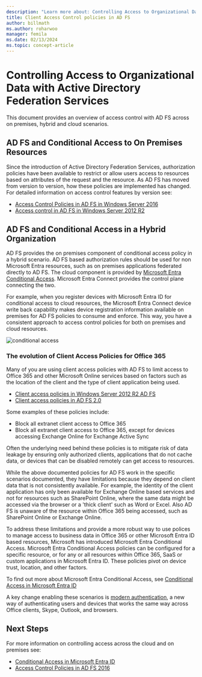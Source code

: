 ```yaml
---
description: "Learn more about: Controlling Access to Organizational Data with Active Directory Federation Services"
title: Client Access Control policies in AD FS
author: billmath
ms.author: roharwoo
manager: femila
ms.date: 02/13/2024
ms.topic: concept-article
---
```


# Controlling Access to Organizational Data with Active Directory Federation Services

This document provides an overview of access control with AD FS across on premises, hybrid and cloud scenarios.

## AD FS and Conditional Access to On Premises Resources
Since the introduction of Active Directory Federation Services, authorization policies have been available to restrict or allow users access to resources based on attributes of the request and the resource.  As AD FS has moved from version to version, how these policies are implemented has changed.  For detailed information on access control features by version see:
- [Access Control Policies in AD FS in Windows Server 2016](Access-Control-Policies-in-AD-FS.md)
- [Access control in AD FS in Windows Server 2012 R2](Manage-Risk-with-Conditional-Access-Control.md)


## AD FS and Conditional Access in a Hybrid Organization

AD FS provides the on premises component of conditional access policy in a hybrid scenario. AD FS based authorization rules should be used for non Microsoft Entra resources, such as on premises applications federated directly to AD FS.  The cloud component is provided by [Microsoft Entra Conditional Access](/azure/active-directory/active-directory-conditional-access).  Microsoft Entra Connect provides the control plane connecting the two.

For example, when you register devices with Microsoft Entra ID for conditional access to cloud resources, the Microsoft Entra Connect device write back capability makes device registration information available on premises for AD FS policies to consume and enforce.  This way, you have a consistent approach to access control policies for both on premises and cloud resources.

![conditional access](../deployment/media/Plan-Device-based-Conditional-Access-on-Premises/ADFS_ITPRO4.png)


### The evolution of Client Access Policies for Office 365
Many of you are using client access policies with AD FS to limit access to Office 365 and other Microsoft Online services based on factors such as the location of the client and the type of client application being used.
- [Client access policies in Windows Server 2012 R2 AD FS](Access-Control-Policies-W2K12.md)
- [Client access policies in AD FS 2.0](Access-Control-Policies-in-AD-FS-2.md)

Some examples of these policies include:
- Block all extranet client access to Office 365
- Block all extranet client access to Office 365, except for devices accessing Exchange Online for Exchange Active Sync

Often the underlying need behind these policies is to mitigate risk of data leakage by ensuring only authorized clients, applications that do not cache data, or devices that can be disabled remotely can get access to resources.

While the above documented policies for AD FS work in the specific scenarios documented, they have limitations because they depend on client data that is not consistently available.  For example, the identity of the client application has only been available for Exchange Online based services and not for resources such as SharePoint Online, where the same data might be accessed via the browser or a 'thick client' such as Word or Excel.  Also AD FS is unaware of the resource within Office 365 being accessed, such as SharePoint Online or Exchange Online.

To address these limitations and provide a more robust way to use polices to manage access to business data in Office 365 or other Microsoft Entra ID based resources, Microsoft has introduced Microsoft Entra Conditional Access.  Microsoft Entra Conditional Access policies can be configured for a specific resource, or for any or all resources within Office 365, SaaS or custom applications in Microsoft Entra ID.  These policies pivot on device trust, location, and other factors.

To find out more about Microsoft Entra Conditional Access, see [Conditional Access in Microsoft Entra ID](/azure/active-directory/active-directory-conditional-access)

A key change enabling these scenarios is [modern authentication](https://blogs.office.com/2015/11/19/updated-office-365-modern-authentication-public-preview/), a new way of authenticating users and devices that works the same way across Office clients, Skype, Outlook, and browsers.

## Next Steps
For more information on controlling access across the cloud and on premises see:

- [Conditional Access in Microsoft Entra ID](/azure/active-directory/active-directory-conditional-access)
- [Access Control Policies in AD FS 2016](Access-Control-Policies-in-AD-FS.md)
